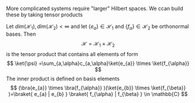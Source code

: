 More complicated systems require "larger" Hilbert spaces. We ccan build these by taking tensor products

Let $dim(\mathcal{H}_{1}),dim(\mathcal{H}_{2})<\infty$ and let $\{ e_{a} \}\in \mathcal{H}_{1}$ and $\{ f_{\alpha} \}\in \mathcal{H}_{2}$ be orthonormal bases.
Then
$$
\mathcal{H}=\mathcal{H}_{1}\times \mathcal{H}_{2}
$$
is the tensor product that contains all elements of form
$$
\ket{\psi} =\sum_{a,\alpha}c_{a,\alpha}\ket{e_{a}} \times \ket{f_{\alpha}}
$$
The inner product is defined on basis elements
$$
(\bra{e_{a}} \times \bra{f_{\alpha}} )(\ket{e_{b}} \times \ket{f_{\beta}} )=\braket{ e_{a} | e_{b} } \braket{ f_{\alpha} | f_{\beta} } \in \mathbb{C}
$$